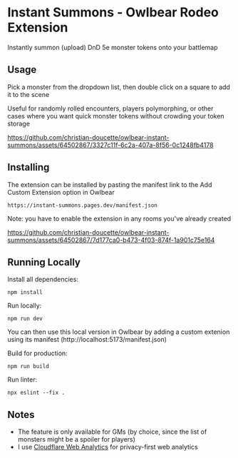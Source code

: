 # Instant Summons - Owlbear Rodeo Extension

Instantly summon (upload) DnD 5e monster tokens onto your battlemap

## Usage
Pick a monster from the dropdown list, then double click on a square to add it to the scene

Useful for randomly rolled encounters, players polymorphing, or other cases where you want quick monster tokens without crowding your token storage

https://github.com/christian-doucette/owlbear-instant-summons/assets/64502867/3327c11f-6c2a-407a-8f56-0c1248fb4178

## Installing
The extension can be installed by pasting the manifest link to the Add Custom Extension option in Owlbear

```
https://instant-summons.pages.dev/manifest.json
```

Note: you have to enable the extension in any rooms you've already created

https://github.com/christian-doucette/owlbear-instant-summons/assets/64502867/7d177ca0-b473-4f03-874f-1a901c75e164

## Running Locally
Install all dependencies:

```
npm install
```

Run locally:

```
npm run dev
```

You can then use this local version in Owlbear by adding a custom extenion using its manifest (http://localhost:5173/manifest.json)

Build for production:

```
npm run build
```

Run linter:

```
npx eslint --fix .
```

## Notes
- The feature is only available for GMs (by choice, since the list of monsters might be a spoiler for players)
- I use [Cloudflare Web Analytics](https://www.cloudflare.com/web-analytics/) for privacy-first web analytics